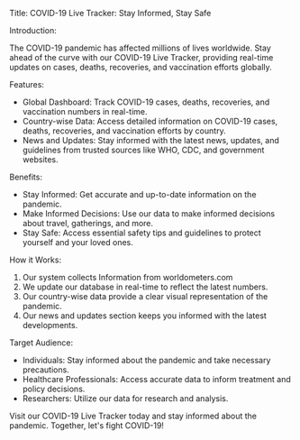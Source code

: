 Title: COVID-19 Live Tracker: Stay Informed, Stay Safe

Introduction:

The COVID-19 pandemic has affected millions of lives worldwide. Stay ahead of the curve with our COVID-19 Live Tracker, providing real-time updates on cases, deaths, recoveries, and vaccination efforts globally.

Features:

- Global Dashboard: Track COVID-19 cases, deaths, recoveries, and vaccination numbers in real-time.
- Country-wise Data: Access detailed information on COVID-19 cases, deaths, recoveries, and vaccination efforts by country.
- News and Updates: Stay informed with the latest news, updates, and guidelines from trusted sources like WHO, CDC, and government websites.

Benefits:

- Stay Informed: Get accurate and up-to-date information on the pandemic.
- Make Informed Decisions: Use our data to make informed decisions about travel, gatherings, and more.
- Stay Safe: Access essential safety tips and guidelines to protect yourself and your loved ones.

How it Works:

1. Our system collects Information from worldometers.com 
2. We update our database in real-time to reflect the latest numbers.
3. Our  country-wise data provide a clear visual representation of the pandemic.
4. Our news and updates section keeps you informed with the latest developments.

Target Audience:

- Individuals: Stay informed about the pandemic and take necessary precautions.
- Healthcare Professionals: Access accurate data to inform treatment and policy decisions.
- Researchers: Utilize our data for research and analysis.

Visit our COVID-19 Live Tracker today and stay informed about the pandemic. Together, let's fight COVID-19!
